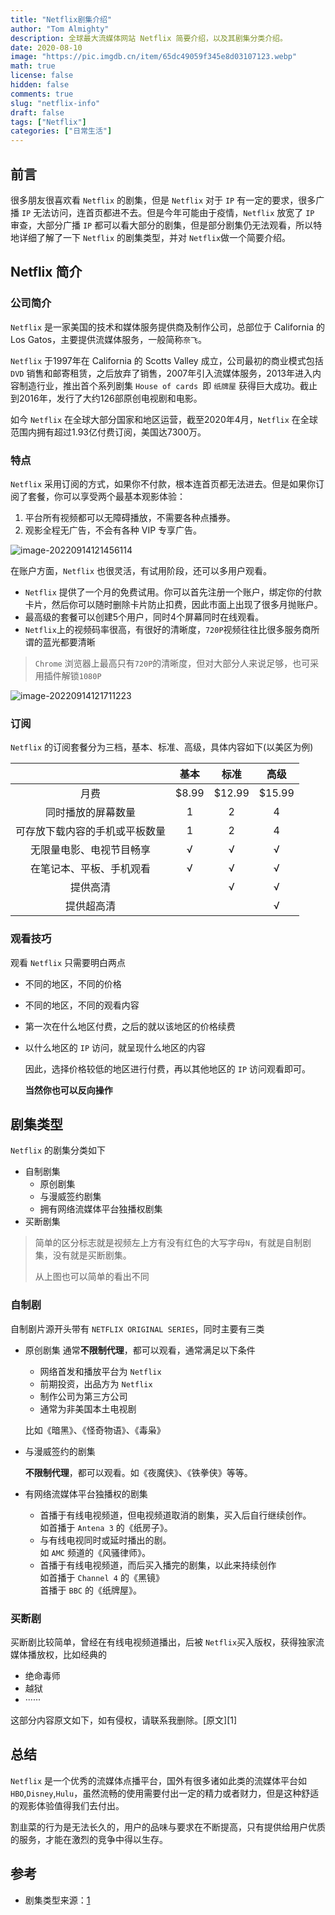 ```yaml
---
title: "Netflix剧集介绍"
author: "Tom Almighty"
description: 全球最大流媒体网站 Netflix 简要介绍，以及其剧集分类介绍。
date: 2020-08-10
image: "https://pic.imgdb.cn/item/65dc49059f345e8d03107123.webp"
math: true
license: false
hidden: false
comments: true
slug: "netflix-info"
draft: false
tags: ["Netflix"]
categories: ["日常生活"]
---
```

## 前言

很多朋友很喜欢看 `Netflix` 的剧集，但是 `Netflix` 对于 `IP` 有一定的要求，很多广播 `IP` 无法访问，连首页都进不去。但是今年可能由于疫情，`Netflix` 放宽了 `IP` 审查，大部分广播 `IP` 都可以看大部分的剧集，但是部分剧集仍无法观看，所以特地详细了解了一下 `Netflix` 的剧集类型，并对 `Netflix`做一个简要介绍。

## Netflix 简介

### 公司简介

`Netflix` 是一家美国的技术和媒体服务提供商及制作公司，总部位于 California 的 Los Gatos，主要提供流媒体服务，一般简称`奈飞`。

`Netflix` 于1997年在 California 的 Scotts Valley 成立，公司最初的商业模式包括 `DVD` 销售和邮寄租赁，之后放弃了销售，2007年引入流媒体服务，2013年进入内容制造行业，推出首个系列剧集 `House of cards `即 `纸牌屋` 获得巨大成功。截止到2016年，发行了大约126部原创电视剧和电影。

如今 `Netflix` 在全球大部分国家和地区运营，截至2020年4月，`Netflix` 在全球范围内拥有超过1.93亿付费订阅，美国达7300万。

### 特点

`Netflix` 采用订阅的方式，如果你不付款，根本连首页都无法进去。但是如果你订阅了套餐，你可以享受两个最基本观影体验：

1. 平台所有视频都可以无障碍播放，不需要各种点播券。
2. 观影全程无广告，不会有各种 VIP 专享广告。

![image-20220914121456114](https://pic.imgdb.cn/item/6321575d16f2c2beb1776735.png)

在账户方面，`Netflix` 也很灵活，有试用阶段，还可以多用户观看。

- `Netflix` 提供了一个月的免费试用。你可以首先注册一个账户，绑定你的付款卡片，然后你可以随时删除卡片防止扣费，因此市面上出现了很多月抛账户。
- 最高级的套餐可以创建5个用户，同时4个屏幕同时在线观看。
- `Netflix`上的视频码率很高，有很好的清晰度，`720P`视频往往比很多服务商所谓的蓝光都要清晰

> `Chrome` 浏览器上最高只有`720P`的清晰度，但对大部分人来说足够，也可采用插件解锁`1080P`

![image-20220914121711223](https://pic.imgdb.cn/item/6321560b16f2c2beb1761e4a.png)

### 订阅

`Netflix` 的订阅套餐分为三档，基本、标准、高级，具体内容如下(以美区为例)

|                                | 基本  |  标准  |  高级  |
| :----------------------------: | :---: | :----: | :----: |
|              月费              | $8.99 | $12.99 | $15.99 |
|       同时播放的屏幕数量       |   1   |   2    |   4    |
| 可存放下载内容的手机或平板数量 |   1   |   2    |   4    |
|    无限量电影、电视节目畅享    |   √   |   √    |   √    |
|    在笔记本、平板、手机观看    |   √   |   √    |   √    |
|            提供高清            |       |   √    |   √    |
|           提供超高清           |       |        |   √    |

### 观看技巧

观看 `Netflix` 只需要明白两点

- 不同的地区，不同的价格

- 不同的地区，不同的观看内容

- 第一次在什么地区付费，之后的就以该地区的价格续费

- 以什么地区的 `IP`  访问，就呈现什么地区的内容

  因此，选择价格较低的地区进行付费，再以其他地区的 `IP` 访问观看即可。
  
  **当然你也可以反向操作**

## 剧集类型

`Netflix` 的剧集分类如下

- 自制剧集
  - 原创剧集
  - 与漫威签约剧集
  - 拥有网络流媒体平台独播权剧集
- 买断剧集

> 简单的区分标志就是视频左上方有没有红色的大写字母`N`，有就是自制剧集，没有就是买断剧集。
>
> 从上图也可以简单的看出不同

### 自制剧

自制剧片源开头带有 `NETFLIX ORIGINAL SERIES`，同时主要有三类

-  原创剧集
   通常**不限制代理**，都可以观看，通常满足以下条件

   - 网络首发和播放平台为 `Netflix`
   - 前期投资，出品方为 `Netflix`
   - 制作公司为第三方公司
   - 通常为非美国本土电视剧

   比如《暗黑》、《怪奇物语》、《毒枭》

- 与漫威签约的剧集

   **不限制代理**，都可以观看。如《夜魔侠》、《铁拳侠》等等。
- 有网络流媒体平台独播权的剧集

   - 首播于有线电视频道，但电视频道取消的剧集，买入后自行继续创作。  
     如首播于 `Antena 3` 的《纸房子》。
   - 与有线电视同时或延时播出的剧。  
     如 `AMC` 频道的《风骚律师》。
   - 首播于有线电视频道，而后买入播完的剧集，以此来持续创作  
     如首播于 `Channel 4` 的《黑镜》  
     首播于 `BBC` 的《纸牌屋》。

### 买断剧

买断剧比较简单，曾经在有线电视频道播出，后被 `Netflix`买入版权，获得独家流媒体播放权，比如经典的

- 绝命毒师
- 越狱
- ······

这部分内容原文如下，如有侵权，请联系我删除。[原文][1]

## 总结

`Netflix` 是一个优秀的流媒体点播平台，国外有很多诸如此类的流媒体平台如 `HBO`,`Disney`,`Hulu`，虽然流畅的使用需要付出一定的精力或者财力，但是这种舒适的观影体验值得我们去付出。

割韭菜的行为是无法长久的，用户的品味与要求在不断提高，只有提供给用户优质的服务，才能在激烈的竞争中得以生存。

## 参考

- 剧集类型来源：[1](https://liujiapu.me/post/%E4%BD%A0%E7%94%A8netflix%E5%90%97/) 
